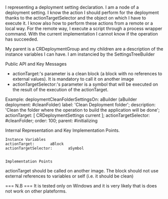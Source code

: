 I representing a deployment setting declaration. 
I am a node of a deployment setting. I know the action I should perform for the deployment thanks to the actionTargetSelector and the object on which I have to execute it. I know also how to perform these actions from a remote or a local way.
For the remote way, I execute a script through a process wrapper command. With the current implementation I cannot know if the operation has succeeded.   

My parent is a CRDeploymentGroup and my children are a description of the instance variables I can have. I am instancied by the SettingsTreeBuilder

Public API and Key Messages

- actionTarget:'s parameter is a clean block (a block with no references to external values). It is mandatory to call it on another image
- actionTargetSelector:'s parameter is a symbol that will be executed on the result of the execution of the actionTarget. 

Example:
deploymentCleanFolderSettingsOn: aBuilder
	<deploymentsettings>
	(aBuilder deployment: #cleanFolder)
		label: 'Clean Deployment folder';
		description: 'Clean the folder where the operation to build the application will be done';
		actionTarget: [ CRDeploymentSettings current ];
		actionTargetSelector: #cleanFolder;
		order: 100;
		parent: #initializing
		
Internal Representation and Key Implementation Points.

    Instance Variables
	actionTarget:		aBlock
	actionTargetSelector:		aSymbol


    Implementation Points
actionTarget should be called on another image. The block should not use external references to variables or self (i.e. it should be clean)


=== N.B ===
It is tested only on Windows and it is very likely that is does not work on other plateforms.
